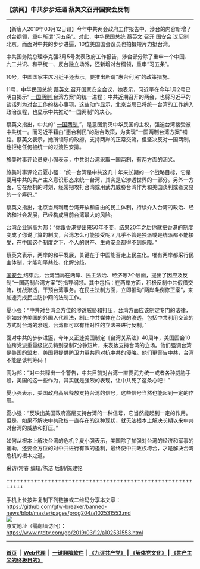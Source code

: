 ### 【禁闻】中共步步进逼 蔡英文召开国安会反制
------------------------

<div class="post_content" itemprop="articleBody">
 <p>
  【新唐人2019年03月12日讯】今年中共两会政府工作报告中，涉台的内容新增了对台纲领，重申所谓“习五条”。对此，中华民国总统
  <a href="https://www.ntdtv.com/gb/蔡英文.htm">
   蔡英文
  </a>
  召开
  <a href="https://www.ntdtv.com/gb/国安会.htm">
   国安会
  </a>
  议反制北京。而面对中共的步步进逼，10位美国国会议员也拍摄短片力挺台湾。
 </p>
 <p>
  中共国务院总理李克强3月5号发表政府工作报告，涉台部分除了重申一个中国、九二共识、和平统一、反台独立场外，还新增对台纲领，重申“习五条”。
 </p>
 <p>
  10号，中国国家主席习近平还表示，要推出所谓“惠台利民”的政策措施。
 </p>
 <p>
  11号，中华民国总统
  <a href="https://www.ntdtv.com/gb/蔡英文.htm">
   蔡英文
  </a>
  召开国家安全会议，她表示，习近平在今年1月2号已明白揭示“
  <a href="https://www.ntdtv.com/gb/一国两制.htm">
   一国两制
  </a>
  台湾方案”的统一进程；中共近期召开的两会，也将习近平的谈话列为对台工作的核心事项，这些动作显示，北京当局已将统一台湾的工作纳入政治议程，也显示中共推动“一国两制”的决心。
 </p>
 <p>
  蔡英文指出，中共的“
  <a href="https://www.ntdtv.com/gb/一国两制.htm">
   一国两制
  </a>
  ”，是意图消灭中华民国的主权，强迫台湾接受被中共统一。而习近平藉由“惠台利民”的融台政策，为实现“一国两制台湾方案”铺路。蔡英文表示，她所领导的政府，支持两岸的正常交流，但坚决反对一国两制，也拒绝任何被统一的过渡性安排。
 </p>
 <p>
  旅美时事评论员夏小强表示，中共对台湾采取一国两制，有两方面的涵义。
 </p>
 <p>
  旅美时事评论员夏小强：“统一台湾是中共这几十年来长期的一个战略目标，它是要用中共的共产主义意识形态来统一台湾，其实是它渗透世界的一部分。另外一方面，它在危机的时刻，经常把攻打台湾或用武力威胁台湾作为和美国谈判或者交易的一个筹码。”
 </p>
 <p>
  蔡英文指出，北京当局利用台湾开放和自由的民主体制，持续介入台湾的政治、经济和社会发展，已经构成当前台湾最大的风险。
 </p>
 <p>
  台湾企业家高为邦：“你跟香港提出来50年不变，结果20年之后你就把香港的制度变成了你说了算的制度，台湾怎么可能接受呢？几乎不管是独派或是统派都不能接受，在中国这个制度之下，个人的财产、生命安全都得不到保障。”
 </p>
 <p>
  蔡英文表示，两岸的和平发展，关键在于中国能否走上民主化。唯有两岸都采行民主体制，才能和平共处、化解分歧。
 </p>
 <p>
  <a href="https://www.ntdtv.com/gb/国安会.htm">
   国安会
  </a>
  结束后，台湾当局在两岸、民主法治、经济等7个层面，提出了因应及反制“一国两制台湾方案”的指导纲领。其中包括：在两岸方面，积极反制中共假借交流，统战渗透，干预台湾事务。在民主法制方面，立即推动“两岸条例修正案”，来加速完成民主防护网的法制工作。
 </p>
 <p>
  夏小强：“中共对台湾全方位的渗透威胁和打压，台湾方面应该制定专门的法律，例如效仿美国的外国人代理法，制止中共媒体在台湾的渗透，包括中共利用交流的方式对台湾的渗透，台湾都可以有针对性的立法来进行反制。”
 </p>
 <p>
  面对中共的步步进逼，今年又正逢美国制定《台湾关系法》40周年，美国国会10位跨党派重量级议员特别录制7分钟短片，来表达支持台湾的立场。他们强调台湾是美国的盟友，美国将提供防卫力量共同对抗中共的侵略。他们更警告中共，台湾不能是谈判筹码！
 </p>
 <p>
  高为邦：“对中共释出一个警告，中共目前对台湾一直要武力统一或者各种威胁手段，美国的这一些作为，其实就是强烈的表现，让中共死了这条心吧！”
 </p>
 <p>
  夏小强表示，美国政府高层释放支持台湾的信号，这些信号当然也能起到一定的作用。
 </p>
 <p>
  夏小强：“反映出美国政府高层支持台湾的一种信号，它当然能起到一定的作用。但是，如果不解决中共政权一直存在的这种现状，就无法根本上解决长期以来中共对台湾的威胁和打压。”
 </p>
 <p>
  如何从根本上解决台湾的危机？夏小强表示，美国除了加强对台湾的经济和军事的援助，还要全方位的对中共进行有效的遏制，最终使中共政权垮台，才是解决台湾危机的根本之道。
 </p>
 <p>
  采访/常春 编辑/陈洁 后制/陈建铭
 </p>
 <div class="single_ad">
 </div>
</div>

+++++++++++++++++++++++++++++++++++++++++++++++++++++++++++<br/><br/>
手机上长按并复制下列链接或二维码分享本文章：<br/>
https://github.com/gfw-breaker/banned-news/blob/master/pages/prog204/a102531553.md <br/>
<a href='https://github.com/gfw-breaker/banned-news/blob/master/pages/prog204/a102531553.md'><img src='https://github.com/gfw-breaker/banned-news/blob/master/pages/prog204/a102531553.md.png'/></a> <br/>
原文地址（需翻墙访问）：https://www.ntdtv.com/gb/2019/03/12/a102531553.html


------------------------
#### [首页](https://github.com/gfw-breaker/banned-news/blob/master/README.md) &nbsp;|&nbsp; [Web代理](https://github.com/labour-camp/helloworld) &nbsp;|&nbsp; [一键翻墙软件](https://github.com/gfw-breaker/nogfw/blob/master/README.md) &nbsp;| [《九评共产党》](https://github.com/gfw-breaker/9ping.md/blob/master/README.md#九评之一评共产党是什么) | [《解体党文化》](https://github.com/gfw-breaker/jtdwh.md/blob/master/README.md) | [《共产主义的终极目的》](https://github.com/gfw-breaker/gczydzjmd.md/blob/master/README.md)

